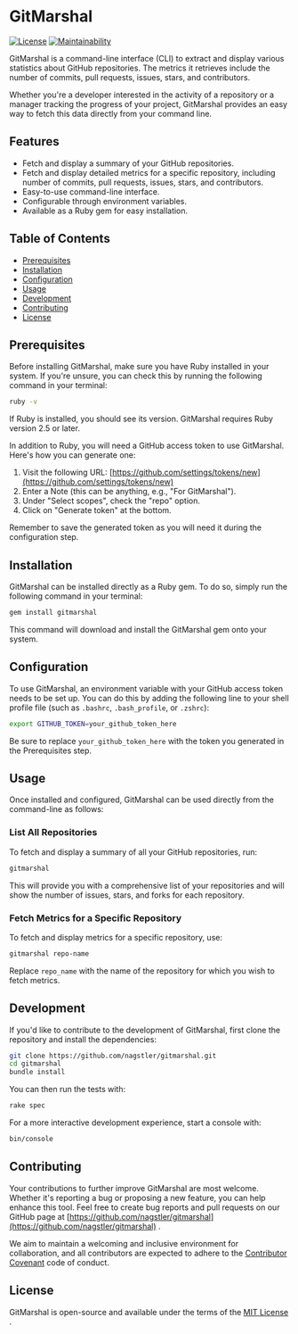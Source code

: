 # GitMarshal
[![License](https://img.shields.io/badge/License-MIT-yellow.svg)](https://opensource.org/licenses/MIT) [![Maintainability](https://api.codeclimate.com/v1/badges/a9c81f4f449374df1e0c/maintainability)](https://codeclimate.com/github/nagstler/gitmarshal/maintainability)

GitMarshal is a command-line interface (CLI) to extract and display various statistics about GitHub repositories. The metrics it retrieves include the number of commits, pull requests, issues, stars, and contributors.

Whether you're a developer interested in the activity of a repository or a manager tracking the progress of your project, GitMarshal provides an easy way to fetch this data directly from your command line.

## Features

- Fetch and display a summary of your GitHub repositories.
- Fetch and display detailed metrics for a specific repository, including number of commits, pull requests, issues, stars, and contributors.
- Easy-to-use command-line interface.
- Configurable through environment variables.
- Available as a Ruby gem for easy installation.


## Table of Contents 
- [Prerequisites](#prerequisites) 
- [Installation](#installation) 
- [Configuration](#configuration) 
- [Usage](#usage)
- [Development](#development) 
- [Contributing](#contributing) 
- [License](#license)

## Prerequisites

Before installing GitMarshal, make sure you have Ruby installed in your system. If you're unsure, you can check this by running the following command in your terminal:

```bash
ruby -v
```

If Ruby is installed, you should see its version. GitMarshal requires Ruby version 2.5 or later.

In addition to Ruby, you will need a GitHub access token to use GitMarshal. Here's how you can generate one: 
1. Visit the following URL: [https://github.com/settings/tokens/new](https://github.com/settings/tokens/new)
2. Enter a Note (this can be anything, e.g., "For GitMarshal").
3. Under "Select scopes", check the "repo" option.
4. Click on "Generate token" at the bottom.

Remember to save the generated token as you will need it during the configuration step.

## Installation

GitMarshal can be installed directly as a Ruby gem. To do so, simply run the following command in your terminal:

```bash
gem install gitmarshal
```
This command will download and install the GitMarshal gem onto your system.

## Configuration

To use GitMarshal, an environment variable with your GitHub access token needs to be set up. You can do this by adding the following line to your shell profile file (such as `.bashrc`, `.bash_profile`, or `.zshrc`):

```bash
export GITHUB_TOKEN=your_github_token_here
```

Be sure to replace `your_github_token_here` with the token you generated in the Prerequisites step.

## Usage
Once installed and configured, GitMarshal can be used directly from the command-line as follows:

### List All Repositories

To fetch and display a summary of all your GitHub repositories, run:

```bash
gitmarshal
```

This will provide you with a comprehensive list of your repositories and will show the number of issues, stars, and forks for each repository.

### Fetch Metrics for a Specific Repository

To fetch and display metrics for a specific repository, use:

```bash
gitmarshal repo-name
```

Replace `repo_name` with the name of the repository for which you wish to fetch metrics.

## Development

If you'd like to contribute to the development of GitMarshal, first clone the repository and install the dependencies:

```bash
git clone https://github.com/nagstler/gitmarshal.git
cd gitmarshal
bundle install
```



You can then run the tests with:

```bash
rake spec
```

For a more interactive development experience, start a console with:

```bash
bin/console
```

## Contributing

Your contributions to further improve GitMarshal are most welcome. Whether it's reporting a bug or proposing a new feature, you can help enhance this tool. Feel free to create bug reports and pull requests on our GitHub page at [https://github.com/nagstler/gitmarshal](https://github.com/nagstler/gitmarshal) .

We aim to maintain a welcoming and inclusive environment for collaboration, and all contributors are expected to adhere to the [Contributor Covenant](https://www.contributor-covenant.org/)  code of conduct.

## License

GitMarshal is open-source and available under the terms of the [MIT License](https://opensource.org/licenses/MIT) .
